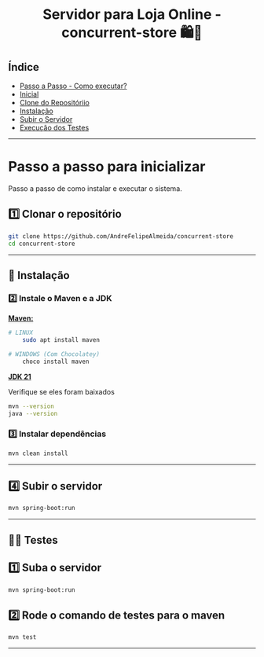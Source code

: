 <h1 align="center">Servidor para Loja Online - concurrent-store 🛍🛒</h1>

## Índice 
* [Passo a Passo - Como executar?](#Passo-a-passo-para-inicializar)
* [Inicial](#Clonar-o-repositório)
* [Clone do Repositóriio](#Clonar-o-repositório)
* [Instalação](#Instalação)
* [Subir o Servidor](#Subir-o-servidor)
* [Execução dos Testes](#Testes)

---
# Passo a passo para inicializar
Passo a passo de como instalar e executar o sistema.

## **1️⃣ Clonar o repositório** 
```sh
git clone https://github.com/AndreFelipeAlmeida/concurrent-store
cd concurrent-store
```
---
## 🚀 Instalação 

### **2️⃣ Instale o Maven e a JDK**  
[**Maven:**](https://maven.apache.org/install.html)
```sh
# LINUX
    sudo apt install maven

# WINDOWS (Com Chocolatey)
    choco install maven
```

[**JDK 21**](https://www.oracle.com/br/java/technologies/downloads/#jdk21-linux)

Verifique se eles foram baixados
```sh
mvn --version
java --version
```

### **3️⃣ Instalar dependências**  
```sh
mvn clean install
```
---

## **4️⃣ Subir o servidor**  
```sh
mvn spring-boot:run
```
---

## 👩‍💻 Testes

## **1️⃣ Suba o servidor** 
```sh
mvn spring-boot:run
```

## **2️⃣ Rode o comando de testes para o maven**
```sh
mvn test
```
---
